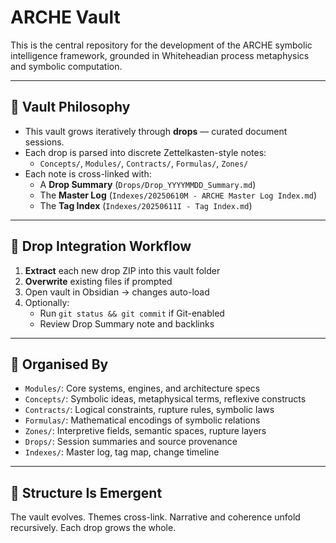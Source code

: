 # ARCHE Vault

This is the central repository for the development of the ARCHE symbolic intelligence framework, grounded in Whiteheadian process metaphysics and symbolic computation.

---

## 🧠 Vault Philosophy

- This vault grows iteratively through **drops** — curated document sessions.
- Each drop is parsed into discrete Zettelkasten-style notes:
  - `Concepts/`, `Modules/`, `Contracts/`, `Formulas/`, `Zones/`
- Each note is cross-linked with:
  - A **Drop Summary** (`Drops/Drop_YYYYMMDD_Summary.md`)
  - The **Master Log** (`Indexes/20250610M - ARCHE Master Log Index.md`)
  - The **Tag Index** (`Indexes/20250611I - Tag Index.md`)

---

## 🔁 Drop Integration Workflow

1. **Extract** each new drop ZIP into this vault folder
2. **Overwrite** existing files if prompted
3. Open vault in Obsidian → changes auto-load
4. Optionally:
   - Run `git status && git commit` if Git-enabled
   - Review Drop Summary note and backlinks

---

## 🔖 Organised By

- `Modules/`: Core systems, engines, and architecture specs
- `Concepts/`: Symbolic ideas, metaphysical terms, reflexive constructs
- `Contracts/`: Logical constraints, rupture rules, symbolic laws
- `Formulas/`: Mathematical encodings of symbolic relations
- `Zones/`: Interpretive fields, semantic spaces, rupture layers
- `Drops/`: Session summaries and source provenance
- `Indexes/`: Master log, tag map, change timeline

---

## 🧩 Structure Is Emergent
The vault evolves. Themes cross-link. Narrative and coherence unfold recursively. Each drop grows the whole.
